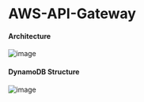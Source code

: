 # AWS-API-Gateway


#### Architecture

![image](https://user-images.githubusercontent.com/75940798/205505057-2081dc10-335e-4f17-b0bc-67cd98c8c020.png)





#### DynamoDB Structure

![image](https://user-images.githubusercontent.com/75940798/205502605-51a25af8-8e2e-4b5b-a99a-4c46e1855517.png)
